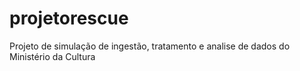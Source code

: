 # projetorescue
Projeto de simulação de ingestão, tratamento e analise de dados do Ministério da Cultura
